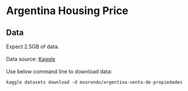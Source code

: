 # Argentina Housing Price

## Data
Expect 2.5GB of data.
<br><br>
Data source: <a href="https://www.kaggle.com/msorondo/argentina-venta-de-propiedades?select=ar_properties.csv">Kaggle</a>
<br><br>
Use below command line to download data:
```
kaggle datasets download -d msorondo/argentina-venta-de-propiedades
```
